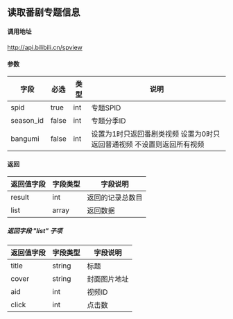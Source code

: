 ## 读取番剧专题信息

#### 调用地址

http://api.bilibili.cn/spview

#### 参数

|字段|必选|类型|说明|
|----|----|----|----|
|spid|true|int|专题SPID|
|season_id|false|int|专题分季ID|
|bangumi|false|int|设置为1时只返回番剧类视频 设置为0时只返回普通视频 不设置则返回所有视频|

#### 返回

|返回值字段|字段类型|字段说明|
|----------|--------|--------|
|result|int|返回的记录总数目|
|list|array|返回数据|

##### 返回字段 "list" 子项

|返回值字段|字段类型|字段说明|
|----------|--------|--------|
|title|string|标题|
|cover|string|封面图片地址|
|aid|int|视频ID|
|click|int|点击数|
